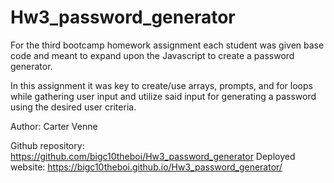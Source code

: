 # Hw3_password_generator

For the third bootcamp homework assignment each student was given base code and meant to expand upon the Javascript to create a password generator.

In this assignment it was key to create/use arrays, prompts, and for loops while gathering user input and utilize said input for generating a password using the desired user criteria.

Author: Carter Venne

Github repository: https://github.com/bigc10theboi/Hw3_password_generator
Deployed website: https://bigc10theboi.github.io/Hw3_password_generator/